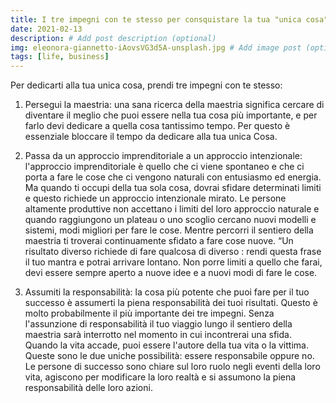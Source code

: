 ```yaml
---
title: I tre impegni con te stesso per consquistare la tua "unica cosa"
date: 2021-02-13
description: # Add post description (optional)
img: eleonora-giannetto-iAovsVG3d5A-unsplash.jpg # Add image post (optional)
tags: [life, business]
---
```


Per dedicarti alla tua unica cosa, prendi tre impegni con te stesso:

1. Persegui la maestria: una sana ricerca della maestria significa cercare di diventare il meglio che puoi essere nella tua cosa più importante, e per farlo devi dedicare a quella cosa tantissimo tempo. Per questo è essenziale bloccare il tempo da dedicare alla tua unica Cosa.


2. Passa da un approccio imprenditoriale a un approccio intenzionale: l'approccio imprenditoriale è quello che ci viene spontaneo e che ci porta a fare le cose che ci vengono naturali con entusiasmo ed energia.
Ma quando ti occupi della tua sola cosa, dovrai sfidare determinati limiti e questo richiede un approccio intenzionale mirato.
Le persone altamente produttive non accettano i limiti del loro approccio naturale e quando raggiungono un plateau o uno scoglio cercano nuovi modelli e sistemi, modi migliori per fare le cose. Mentre percorri il sentiero della maestria ti troverai continuamente sfidato a fare cose nuove. “Un risultato diverso richiede di fare qualcosa di diverso : rendi questa frase il tuo mantra e potrai arrivare lontano. Non porre limiti a quello che farai, devi essere sempre aperto a nuove idee e a nuovi modi di fare le cose.


3. Assumiti la responsabilità: la cosa più potente che puoi fare per il tuo successo è assumerti la piena responsabilità dei tuoi risultati.
Questo è molto probabilmente il più importante dei tre impegni. Senza l'assunzione di responsabilità il tuo viaggio lungo il sentiero della maestria sarà interrotto nel momento in cui incontrerai una sfida. Quando la vita accade, puoi essere l'autore della tua vita o la vittima. Queste sono le due uniche possibilità: essere responsabile oppure no. Le persone di successo sono chiare sul loro ruolo negli eventi della loro vita, agiscono per modificare la loro realtà e si assumono la piena responsabilità delle loro azioni.